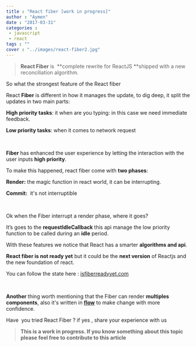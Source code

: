 ```yaml
---
title : "React fiber [work in progress]"
author : "Aymen"
date : "2017-03-31"
categories : 
 - javascript
 - react
tags : ""
cover : "../images/react-fiber2.jpg"
---
```


> **React Fiber** is  **complete rewrite for ReactJS **shipped with a new reconciliation algorithm.

So what the strongest feature of the React fiber

React **Fiber** is different in how it manages the update, to dig deep, it split the updates in two main parts:

**High priority tasks**: it when are you typing: in this case we need immediate feedback.

**Low priority tasks**: when it comes to network request

 

**Fiber** has enhanced the user experience by letting the interaction with the user inputs **high priority**.

To make this happened, react fiber come with **two phases**:

**Render:** the magic function in react world, it can be interrupting.

**Commit:**  it's not interruptible

 

Ok when the Fiber interrupt a render phase, where it goes?

It’s goes to the **requestIdleCallback** this api manage the low priority function to be called during an **idle** period.

With these features we notice that React has a smarter **algorithms and api**.

**React fiber is not ready yet** but it could be the **next version** of Reactjs and the new foundation of react.

You can follow the state here : [isfiberreadyyet.com](http://isfiberreadyyet.com/)

 

**Another** thing worth mentioning that the Fiber can render **multiples components**, also it's written in [**flow**](https://flow.org/) to make change with more confidence.

Have  you tried React Fiber ? if yes , share your experience with us

> **This is a work in progress. If you know something about this topic please feel free to contribute to this article**
